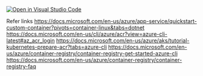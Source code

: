 [![Open in Visual Studio Code](https://classroom.github.com/assets/open-in-vscode-f059dc9a6f8d3a56e377f745f24479a46679e63a5d9fe6f495e02850cd0d8118.svg)](https://classroom.github.com/online_ide?assignment_repo_id=5490962&assignment_repo_type=AssignmentRepo)

Refer  links
https://docs.microsoft.com/en-us/azure/app-service/quickstart-custom-container?pivots=container-linux&tabs=dotnet
https://docs.microsoft.com/en-us/cli/azure/acr?view=azure-cli-latest#az_acr_login
https://docs.microsoft.com/en-us/azure/aks/tutorial-kubernetes-prepare-acr?tabs=azure-cli
https://docs.microsoft.com/en-us/azure/container-registry/container-registry-get-started-azure-cli
https://docs.microsoft.com/en-us/azure/container-registry/container-registry-faq
